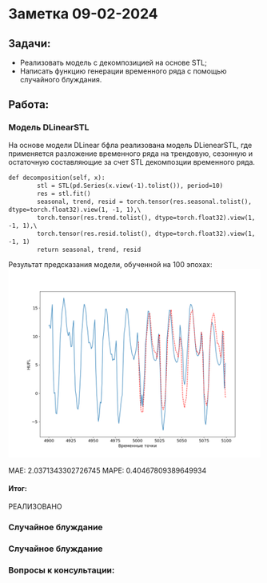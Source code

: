 # Заметка 09-02-2024

## Задачи:
- Реализовать модель с декомпозицией на основе STL;
- Написать функцию генерации временного ряда с помощью случайного блуждания.

## Работа:

### Модель DLinearSTL
На основе модели DLinear бфла реализована модель DLienearSTL, где применяется разложение временного ряда на трендовую, сезонную и остаточную составляющие за счет STL декомпозции временного ряда.
```
def decomposition(self, x):
        stl = STL(pd.Series(x.view(-1).tolist()), period=10)
        res = stl.fit()
        seasonal, trend, resid = torch.tensor(res.seasonal.tolist(), dtype=torch.float32).view(1, -1, 1),\
        torch.tensor(res.trend.tolist(), dtype=torch.float32).view(1, -1, 1),\
        torch.tensor(res.resid.tolist(), dtype=torch.float32).view(1, -1, 1)
        return seasonal, trend, resid
```
Результат предсказания модели, обученной на 100 эпохах:
![STL-model result](../STL/STL_test1.png)

MAE: 2.0371343302726745
MAPE: 0.40467809389649934
#### Итог:
РЕАЛИЗОВАНО

### Случайное блуждание


### Случайное блуждание

### Вопросы к консультации:
